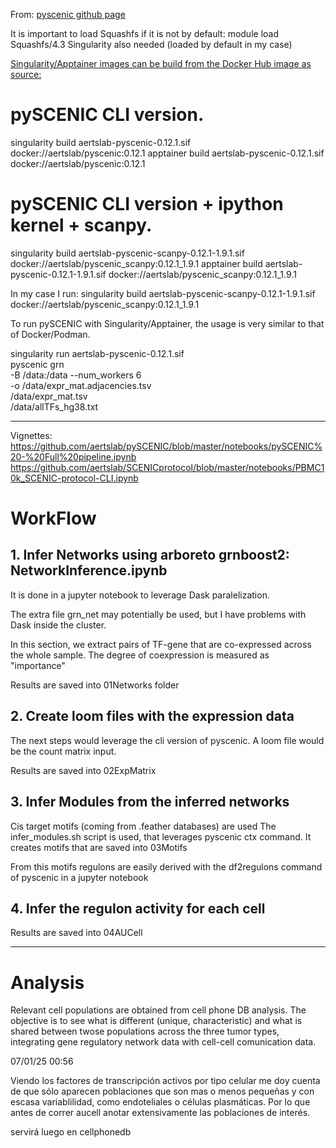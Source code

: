 From: [pyscenic github page](https://github.com/aertslab/pySCENIC/blob/master/docs/installation.rst)



It is important  to load Squashfs if it is not by default: module load Squashfs/4.3
Singularity also needed (loaded by default in my case)


[Singularity/Apptainer images can be build from the Docker Hub image as source:](https://github.com/aertslab/pySCENIC/blob/master/docs/installation.rst#singularityapptainer)

# pySCENIC CLI version.
singularity build aertslab-pyscenic-0.12.1.sif docker://aertslab/pyscenic:0.12.1
apptainer build aertslab-pyscenic-0.12.1.sif docker://aertslab/pyscenic:0.12.1

# pySCENIC CLI version + ipython kernel + scanpy.
singularity build aertslab-pyscenic-scanpy-0.12.1-1.9.1.sif docker://aertslab/pyscenic_scanpy:0.12.1_1.9.1
apptainer build aertslab-pyscenic-0.12.1-1.9.1.sif docker://aertslab/pyscenic_scanpy:0.12.1_1.9.1


In my case I run: singularity build aertslab-pyscenic-scanpy-0.12.1-1.9.1.sif docker://aertslab/pyscenic_scanpy:0.12.1_1.9.1


To run pySCENIC with Singularity/Apptainer, the usage is very similar to that of Docker/Podman.



singularity run aertslab-pyscenic-0.12.1.sif \
    pyscenic grn \
        -B /data:/data
        --num_workers 6 \
        -o /data/expr_mat.adjacencies.tsv \
        /data/expr_mat.tsv \
        /data/allTFs_hg38.txt

    



----

Vignettes: 
https://github.com/aertslab/pySCENIC/blob/master/notebooks/pySCENIC%20-%20Full%20pipeline.ipynb
https://github.com/aertslab/SCENICprotocol/blob/master/notebooks/PBMC10k_SCENIC-protocol-CLI.ipynb



# WorkFlow 

## 1. Infer Networks using arboreto grnboost2: NetworkInference.ipynb
It is done in a jupyter notebook to leverage Dask paralelization. 

The extra file grn_net may potentially be used, but I have problems with Dask inside the cluster. 

In this section, we extract pairs of TF-gene that are co-expressed across the whole sample. 
The degree of coexpression is measured as "importance"

Results are saved into 01Networks folder

## 2. Create loom files with the expression data 

The next steps would leverage the cli version of pyscenic. 
A loom file would be the count matrix input. 

Results are saved into 02ExpMatrix

## 3. Infer Modules from the inferred networks
Cis target motifs (coming from .feather databases) are used 
The infer_modules.sh script is used, that leverages pyscenic ctx command. 
It creates motifs that are saved into 03Motifs 

From this motifs regulons are easily derived with the df2regulons command of pyscenic in a jupyter notebook

## 4. Infer the regulon activity for each cell

Results are saved into 04AUCell



--------------

# Analysis 

Relevant cell populations are obtained from cell phone DB analysis. 
The objective is to see what is different (unique, characteristic) and what is shared between twose populations 
across the three tumor types, integrating gene regulatory network data with cell-cell comunication data. 

07/01/25 00:56

Viendo los factores de transcripción activos por tipo celular me doy cuenta de que sólo aparecen poblaciones que son mas o menos pequeñas y con escasa variablilidad, como endoteliales o células plasmáticas. 
Por lo que antes de correr aucell anotar extensivamente las poblaciones de interés. 

servirá luego en cellphonedb